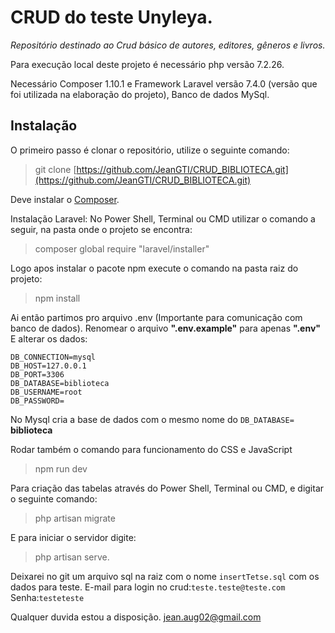 # CRUD do teste Unyleya.
*Repositório destinado ao Crud básico de autores, editores, gêneros e livros.*

Para execução local deste projeto é necessário php versão 7.2.26.

Necessário Composer 1.10.1 e Framework Laravel versão 7.4.0 (versão que foi utilizada na elaboração do projeto), Banco de dados MySql.
## Instalação
O primeiro passo é clonar o repositório, utilize o seguinte comando:
>git clone  [https://github.com/JeanGTI/CRUD_BIBLIOTECA.git](https://github.com/JeanGTI/CRUD_BIBLIOTECA.git)

Deve instalar o [Composer](https://getcomposer.org/Composer-Setup.exe).

Instalação Laravel: No Power Shell, Terminal ou CMD utilizar o comando a seguir, na pasta onde o projeto se encontra:

>composer global require "laravel/installer"

Logo apos instalar o pacote npm execute o comando na pasta raiz do projeto:
>npm install

Ai então partimos pro arquivo .env (Importante para comunicação com banco de dados). Renomear o arquivo **".env.example"** para apenas **".env"**
E alterar os dados:

    DB_CONNECTION=mysql
    DB_HOST=127.0.0.1
    DB_PORT=3306
    DB_DATABASE=biblioteca
    DB_USERNAME=root
    DB_PASSWORD=

No Mysql cria a base de dados com o mesmo nome do `DB_DATABASE=` **biblioteca**

Rodar também o comando para funcionamento do CSS e JavaScript
>npm run dev

Para criação das tabelas através do Power Shell, Terminal ou CMD, e digitar o seguinte comando:
>php artisan migrate

E para iniciar o servidor digite:
>php artisan serve.

Deixarei no git um arquivo sql na raiz com o nome `insertTetse.sql` com os dados para teste.
E-mail para login no crud:`teste.teste@teste.com`
Senha:`testeteste`

Qualquer duvida estou a disposição. [jean.aug02@gmail.com](mailto:jean.aug02@gmail.com)